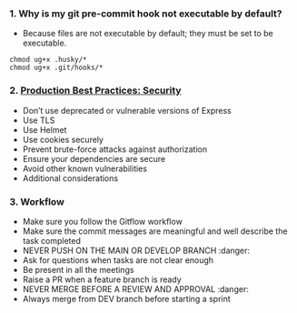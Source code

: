 ### 1. Why is my git pre-commit hook not executable by default?

- Because files are not executable by default; they must be set to be executable.

```
chmod ug+x .husky/*
chmod ug+x .git/hooks/*
```

### 2. [Production Best Practices: Security](https://expressjs.com/en/advanced/best-practice-security.html)

- Don’t use deprecated or vulnerable versions of Express
- Use TLS
- Use Helmet
- Use cookies securely
- Prevent brute-force attacks against authorization
- Ensure your dependencies are secure
- Avoid other known vulnerabilities
- Additional considerations

### 3. Workflow 

- Make sure you follow the Gitflow workflow 
- Make sure the commit messages are meaningful and well describe the task completed 
- NEVER PUSH ON THE MAIN OR DEVELOP BRANCH :danger:
- Ask for questions when tasks are not clear enough
- Be present in all the meetings
- Raise a PR when a feature branch is ready 
- NEVER MERGE BEFORE A REVIEW AND APPROVAL  :danger:
- Always merge from DEV branch before starting a  sprint
